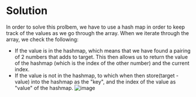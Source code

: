
# Solution

In order to solve this prolbem, we have to use a hash map in order to keep track of the values as we go through the array. When we iterate through the array, we check the following:
- If the value is in the hashmap, which means that we have found a pairing of 2 numbers that adds to target. This then allows us to return the value of the hashmap (which is the index of the other number) and the current index. 
- If the value is not in the hashmap, to which when then store(target - value) into the hashmap as the "key", and the index of the value as "value" of the hashmap.
![image](https://github.com/user-attachments/assets/e6dcb551-68aa-484f-8770-95c6cee61690)
